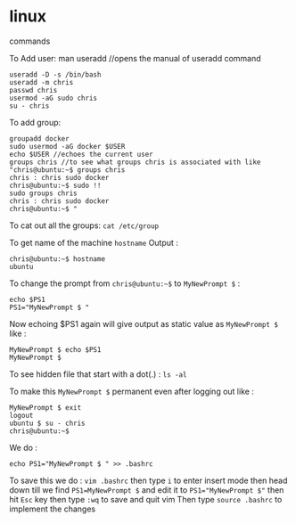 # linux
commands

To Add user: man useradd //opens the manual of useradd command
```
useradd -D -s /bin/bash
useradd -m chris
passwd chris
usermod -aG sudo chris
su - chris
```

To add group:
```
groupadd docker
sudo usermod -aG docker $USER
echo $USER //echoes the current user
groups chris //to see what groups chris is associated with like
"chris@ubuntu:~$ groups chris
chris : chris sudo docker
chris@ubuntu:~$ sudo !!
sudo groups chris
chris : chris sudo docker
chris@ubuntu:~$ "
```

To cat out all the groups:  ```cat /etc/group```

To get name of the machine ```hostname``` 
Output : 
```
chris@ubuntu:~$ hostname
ubuntu
```

To change the prompt from ```chris@ubuntu:~$``` to ```MyNewPrompt $``` :
```
echo $PS1
PS1="MyNewPrompt $ "
```
Now echoing $PS1 again will give output as static value as ```MyNewPrompt $```
like :
```
MyNewPrompt $ echo $PS1
MyNewPrompt $
```

To see hidden file that start with a dot(.) : ```ls -al```

To make this ```MyNewPrompt $``` permanent even after logging out like :
```
MyNewPrompt $ exit
logout
ubuntu $ su - chris
chris@ubuntu:~$
```
We do :
```
echo PS1="MyNewPrompt $ " >> .bashrc
```
To save this we do : ```vim .bashrc``` then type ```i``` to enter insert mode then head down till we find ```PS1=MyNewPrompt $``` and edit it to ```PS1="MyNewPrompt $"``` then hit ```Esc``` key then type ```:wq``` to save and quit vim
Then type ```source .bashrc``` to implement the changes
